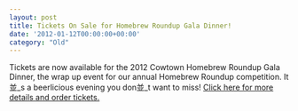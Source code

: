 ```yaml
---
layout: post
title: Tickets On Sale for Homebrew Roundup Gala Dinner!
date: '2012-01-12T00:00:00+00:00'
category: "Old"
---
```

<p>Tickets are now available for the 2012 Cowtown Homebrew Roundup Gala Dinner&#44; the wrap up event for our annual Homebrew Roundup competition. It並_s a beerlicious evening you don並_t want to miss!<o:p>&#160;<a href="http://www.yeastwranglers.ca/About/ContactUs/RequestTickets/tabid/357/Default.aspx">Click here for more details and order tickets.</a></o:p></p>
